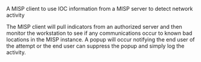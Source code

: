 A MISP client to use IOC information from a MISP server to detect network activity

The MISP client will pull indicators from an authorized server and then monitor the workstation to see if any communications
occur to known bad locations in the MISP instance. A popup will occur notifying the end user of the attempt or the end user
can suppress the popup and simply log the activity. 

